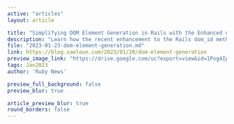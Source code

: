 ```yaml
---
active: "articles"
layout: article

title: "Simplifying DOM Element Generation in Rails with the Enhanced dom_id Method"
description: "Learn how the recent enhancement to the Rails dom_id method allows developers to generate both an ID and a class for an element in a single line of code."
file: "2023-01-23-dom-element-generation.md"
link: https://blog.saeloun.com/2023/01/20/dom-element-generation 
preview_image_link: "https://drive.google.com/uc?export=view&id=1Pog4Ip8RMBTkgEcSW-NQQEQFdU3wqQBQ"
tags: Jan2023
author: 'Ruby News'

preview_full_background: false
preview_blur: true

article_preview_blur: true
round_borders: false
---
```

